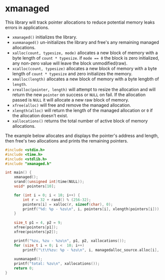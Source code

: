 # xmanaged
This library will track pointer allocations to reduce potential memory leaks errors in applications.

* `xmanaged()` initializes the library.
* `xunmanaged()` un-initializes the library and free's any remaining managed allocations.
* `xalloc(count, typesize, mode)` allocates a new block of memory with a byte length of `count * typesize`. if `mode == 0` the block is zero initialized, any non-zero value will leave the block unmodified(raw).
* `xcalloc(count, typesize)` allocates a new block of memory with a byte length of `count * typesize` and zero initializes the memory.
* `xmalloc(length)` allocates a new block of memory with a byte lengbth of `length`.
* `xrealloc(pointer, length)` will attempt to resize the allocation and will return the new `pointer` on success or `NULL` on fail. If the allocation passed is `NULL` it will allocate a new raw block of memory.
* `xfree(alloc)` will free and remove the managed allocation.
* `xlength(alloc)` will return the length of the managed allocation or `0` if the allocation doesn't exist.
* `xallocations()` returns the total number of active block of memory allocations.

The example below allocates and displays the pointer's address and length, then free's two allocations and prints the remaining pointers.
```C
#include <stdio.h>
#include <time.h>
#include <stdlib.h>
#include "xmanaged.h"

int main() {
	xmanaged();
	srand((unsigned int)time(NULL));
	void* pointers[10];

	for (int i = 0; i < 10; i++) {
		int r = 32 + rand() % (256-32);
		pointers[i] = xalloc(r, sizeof(char), 0);
		printf("%d: %p - %zu\n", i, pointers[i], xlength(pointers[i]));
	}
	
	size_t p1 = 4, p2 = 9;
	xfree(pointers[p1]);
	xfree(pointers[p2]);

	printf("%zu, %zu - %zu\n", p1, p2, xallocations());
	for (size_t i = 0; i <  10; i++)
		printf("\t\t%zu: %p - %zu\n", i, managedalloc_source.alloc[i], xlength(managedalloc_source.alloc[i]));
	
	xunmanaged();
	printf("total: %zu\n", xallocations());
	return 0;
}
```
